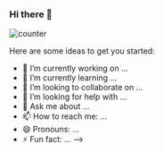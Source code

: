 ### Hi there 👋
![counter](https://count.getloli.com/get/@nyohoki?theme=rule34)

<!--
**nyohoki/nyohoki** is a ✨ _special_ ✨ repository because its `README.md` (this file) appears on your GitHub profile.
<!-- <img align="right" width="400" src="/second.svg"> -->



Here are some ideas to get you started:

- 🔭 I’m currently working on ...
- 🌱 I’m currently learning ...
- 👯 I’m looking to collaborate on ...
- 🤔 I’m looking for help with ...
- 💬 Ask me about ...
- 📫 How to reach me: ...
- 😄 Pronouns: ...
- ⚡ Fun fact: ...
-->
